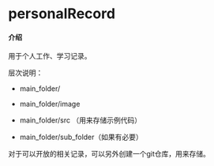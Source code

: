 # personalRecord

#### 介绍
用于个人工作、学习记录。

层次说明：

- main_folder/

- main_folder/image

- main_folder/src （用来存储示例代码）

- main_folder/sub_folder（如果有必要）

对于可以开放的相关记录，可以另外创建一个git仓库，用来存储。